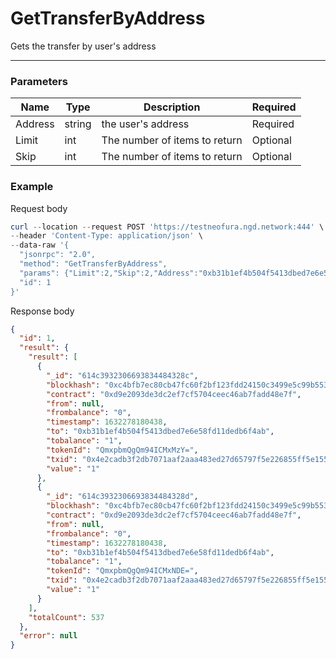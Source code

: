 # GetTransferByAddress
Gets the transfer by user's address
<hr>

### Parameters

|    Name    | Type | Description | Required |
| ---------- | --- |    ------    | ----|
| Address    | string|  the user's address| Required |
| Limit    | int|  The number of items to return| Optional|
| Skip    | int|  The number of items to return| Optional |



### Example

Request body

```powershell
curl --location --request POST 'https://testneofura.ngd.network:444' \
--header 'Content-Type: application/json' \
--data-raw '{
  "jsonrpc": "2.0",
  "method": "GetTransferByAddress",
  "params": {"Limit":2,"Skip":2,"Address":"0xb31b1ef4b504f5413dbed7e6e58fd11dedb6f4ab"},
  "id": 1
}'
```

Response body

```json
{
  "id": 1,
  "result": {
    "result": [
      {
        "_id": "614c3932306693834484328c",
        "blockhash": "0xc4bfb7ec80cb47fc60f2bf123fdd24150c3499e5c99b553b7bb4131857f3564a",
        "contract": "0xd9e2093de3dc2ef7cf5704ceec46ab7fadd48e7f",
        "from": null,
        "frombalance": "0",
        "timestamp": 1632278180438,
        "to": "0xb31b1ef4b504f5413dbed7e6e58fd11dedb6f4ab",
        "tobalance": "1",
        "tokenId": "QmxpbmQgQm94ICMxMzY=",
        "txid": "0x4e2cadb3f2db7071aaf2aaa483ed27d65797f5e226855ff5e155a30a110b44f3",
        "value": "1"
      },
      {
        "_id": "614c3932306693834484328d",
        "blockhash": "0xc4bfb7ec80cb47fc60f2bf123fdd24150c3499e5c99b553b7bb4131857f3564a",
        "contract": "0xd9e2093de3dc2ef7cf5704ceec46ab7fadd48e7f",
        "from": null,
        "frombalance": "0",
        "timestamp": 1632278180438,
        "to": "0xb31b1ef4b504f5413dbed7e6e58fd11dedb6f4ab",
        "tobalance": "1",
        "tokenId": "QmxpbmQgQm94ICMxNDE=",
        "txid": "0x4e2cadb3f2db7071aaf2aaa483ed27d65797f5e226855ff5e155a30a110b44f3",
        "value": "1"
      }
    ],
    "totalCount": 537
  },
  "error": null
}
```
